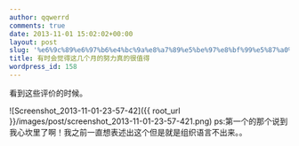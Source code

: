 ```yaml
---
author: qqwerrd
comments: true
date: 2013-11-01 15:02:02+00:00
layout: post
slug: '%e6%9c%89%e6%97%b6%e4%bc%9a%e8%a7%89%e5%be%97%e8%bf%99%e5%87%a0%e4%b8%aa%e6%9c%88%e7%9a%84%e5%8a%aa%e5%8a%9b%e7%9c%9f%e7%9a%84%e5%be%88%e5%80%bc%e5%be%97'
title: 有时会觉得这几个月的努力真的很值得
wordpress_id: 158
---
```


看到这些评价的时候。

![Screenshot_2013-11-01-23-57-42]({{ root_url }}/images/post/screenshot_2013-11-01-23-57-421.png)
ps:第一个的那个说到我心坎里了啊！我之前一直想表述出这个但是就是组织语言不出来。。
